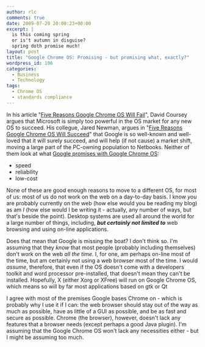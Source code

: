 ```yaml
---
author: rlc
comments: true
date: 2009-07-29 20:00:23+00:00
excerpt: |
  is this coming spring
  or is't autumn in disguise?
  spring doth promise much!
layout: post
title: "Google Chrome OS: Promising - but promising what, exactly?"
wordpress_id: 106
categories:
  - Business
  - Technology
tags:
  - Chrome OS
  - standards compliance
---
```


In his article "[Five Reasons Google Chrome OS Will Fail](http://www.pcworld.com/businesscenter/article/168058/five_reasons_google_chrome_os_will_fail.html)", David Coursey argues that Microsoft is simply too powerful in the OS market for any new OS to succeed. His collegue, Jared Newman, argues in "[Five Reasons Google Chrome OS Will Succeed](http://www.pcworld.com/article/182743/five_reasons_google_chrome_os_will_succeed.html)" that Google is so well-known and well-loved that it will surely succeed, and will help (if not cause) a market shift, moving a large part of the PC-owning population to Netbooks. Neither of them look at what [Google promises with Google Chrome OS](http://googleblog.blogspot.com/2009/07/introducing-google-chrome-os.html):

- speed
- reliability
- low-cost

None of these are good enough reasons to move to a different OS, for most of us: most of us do not work on the web on a day-to-day basis. I know _you_ are probably currently on the web (how else would you be reading my blog) as am _I_ (how else would I be writing it - actually, any number of ways, but that's beside the point). Desktop systems are used all around the world for a large number of things, including, _**but certainly not limited to**_ web browsing and using on-line applications.

Does that mean that Google is missing the boat? I don't think so. I'm assuming that they _know_ that most people (probably including themselves) don't work on the web _all the time_. I, for one, am perhaps on-line most of the time, but am certainly not using a web browser most of the time. I would _assume_, therefore, that even if the OS doesn't come with a developers toolkit and word processor pre-installed, that doesn't mean they can't be installed. Hopefully, X (either Xorg or XFree) will run on Google Chrome OS, which means so will by far most applications based on gtk or Qt

I agree with most of the premises Google bases Chrome on - which is probably why I use it if I can: the web browser should stay out of the way as much as possible, have as little of a GUI as possible, and be as fast and secure as possible. Chrome (the browser), however, doesn't lack any features that a browser needs (except perhaps a good Java plugin). I'm assuming that the Google Chrome OS won't lack any necessities either - but I might be assuming too much.

